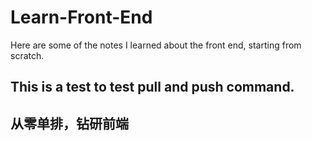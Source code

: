 # Learn-Front-End
Here are some of the notes I learned about the front end, starting from scratch.
## This is a test to test pull and push command.
## 从零单排，钻研前端
